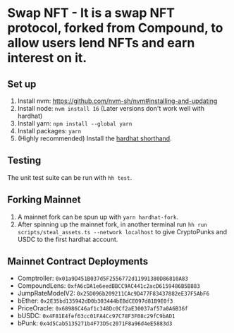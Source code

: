 # Swap NFT - It is a swap NFT protocol, forked from Compound, to allow users lend NFTs and earn interest on it.

## Set up

1. Install nvm: https://github.com/nvm-sh/nvm#installing-and-updating
2. Install node: `nvm install 16` (Later versions don't work well with hardhat)
3. Install yarn: `npm install --global yarn`
4. Install packages: `yarn`
5. (Highly recommended) Install the [hardhat shorthand](https://hardhat.org/guides/shorthand.html).

## Testing

The unit test suite can be run with `hh test`.

## Forking Mainnet

1. A mainnet fork can be spun up with `yarn hardhat-fork`.
2. After spinning up the mainnet fork, in another terminal run `hh run scripts/steal_assets.ts --network localhost` to give CryptoPunks and USDC to the first hardhat account.

## Mainnet Contract Deployments
- Comptroller: `0x01a9D451B037d5F2556772d11991380D86810A83`
- CompoundLens: `0xfA6cDA1e6eedBBCC9AC441c2acD6159486B5B883`
- JumpRateModelV2: `0x25D096b209211CAc9D477F83437882eE37F5AbF6`
- bEther: `0x2E35bd135942dD0b303444bEBdCE097d81B9E0f3`
- PriceOracle: `0x68986C46af1c348Dc0Cf2aE30037af57a0A6B36f`
- bUSDC: `0x4F81E4fef63cc01FA4Cc97C78F3F08c29fC9bAD1`
- bPunk: `0x4d5Cab5135271b4F73D5c2071F8a96d4eE5883d3`
